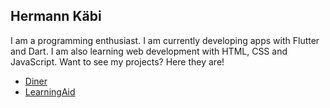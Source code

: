 ## Hermann Käbi
I am a programming enthusiast. I am currently developing apps with Flutter and Dart.
I am also learning web development with HTML, CSS and JavaScript.
Want to see my projects? Here they are!

* [Diner](https://hermannkabi.github.io)
* [LearningAid](https://hermannkabi.github.io/learningaid)
